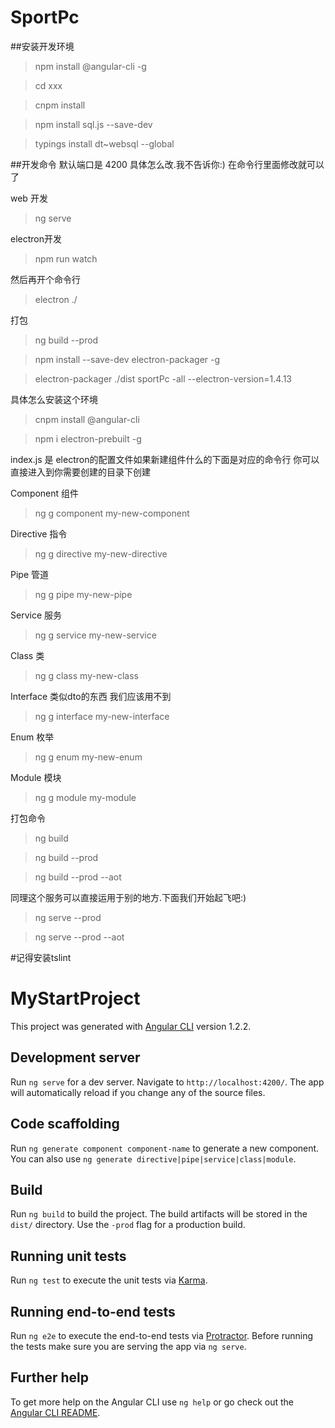 # SportPc

##安装开发环境 

>npm install @angular-cli -g

>cd xxx

>cnpm install

>npm install sql.js --save-dev

>typings install dt~websql --global

##开发命令 默认端口是 4200 具体怎么改.我不告诉你:) 在命令行里面修改就可以了

web 开发 
>ng serve

electron开发
>npm run watch

然后再开个命令行 
>electron ./

打包
>ng build --prod

>npm install --save-dev electron-packager -g

>electron-packager ./dist sportPc  -all --electron-version=1.4.13

具体怎么安装这个环境

>cnpm install @angular-cli

>npm i electron-prebuilt -g

index.js 是 electron的配置文件如果新建组件什么的下面是对应的命令行 你可以直接进入到你需要创建的目录下创建

Component 组件
>ng g component my-new-component

Directive 指令
>ng g directive my-new-directive

Pipe 管道
>ng g pipe my-new-pipe

Service 服务
>ng g service my-new-service

Class 类
>ng g class my-new-class

Interface 类似dto的东西 我们应该用不到
>ng g interface my-new-interface

Enum 枚举
>ng g enum my-new-enum

Module 模块
>ng g module my-module

打包命令
>ng build 

>ng build --prod

>ng build --prod --aot 

同理这个服务可以直接运用于别的地方.下面我们开始起飞吧:)
>ng serve --prod

>ng serve --prod --aot 

#记得安装tslint




# MyStartProject

This project was generated with [Angular CLI](https://github.com/angular/angular-cli) version 1.2.2.

## Development server

Run `ng serve` for a dev server. Navigate to `http://localhost:4200/`. The app will automatically reload if you change any of the source files.

## Code scaffolding

Run `ng generate component component-name` to generate a new component. You can also use `ng generate directive|pipe|service|class|module`.

## Build

Run `ng build` to build the project. The build artifacts will be stored in the `dist/` directory. Use the `-prod` flag for a production build.

## Running unit tests

Run `ng test` to execute the unit tests via [Karma](https://karma-runner.github.io).

## Running end-to-end tests

Run `ng e2e` to execute the end-to-end tests via [Protractor](http://www.protractortest.org/).
Before running the tests make sure you are serving the app via `ng serve`.

## Further help

To get more help on the Angular CLI use `ng help` or go check out the [Angular CLI README](https://github.com/angular/angular-cli/blob/master/README.md).
